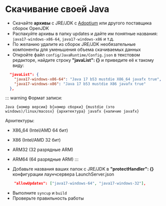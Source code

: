 # Скачивание своей Java

-   Скачайте  **архивы**  с JRE/JDK с [Adoptium](https://adoptium.net/) или другого поставщика сборок OpenJDK
-   Распакуйте архивы в папку updates и дайте им понятные названия: ```java17-windows-x86-64```, ```java17-windows-x86``` и т.д.
-   По желанию удалите из сборок JRE/JDK необязательные компоненты для уменьшения объема скачиваемых данных
-   Откройте файл ```config/JavaRuntime/Config.json``` в текстовом редакторе, найдите строку **"javaList": {}** и приведите её к такому виду:

```json
  "javaList": {
    "java17-windows-x86-64": "Java 17 b53 mustdie X86_64 javafx true",
    "java17-windows-x86": "Java 17 b53 mustdie X86 javafx true"
  },
```

::: warning Формат записи:
```
Java {номер версии} b{номер сборки} {mustdie (это windows)/linux/macosx} {архитектура} javafx {наличие javafx}
```
Архитектуры:
- X86_64 (Intel/AMD 64 бит)
- X86 (Intel/AMD 32 бит)
- ARM32 (32 разрядные ARM)
- ARM64 (64 разрядные ARM)
:::

-   Добавьте названия ваших папок с JRE/JDK в **"protectHandler": {}** конфигурации лаунчсервера LaunchServer.json
```json
    "allowUpdates": ["java17-windows-64", "java17-windows-32"],
```
-   Выполните ```syncup``` и ```build```
-   Проверьте правильность работы